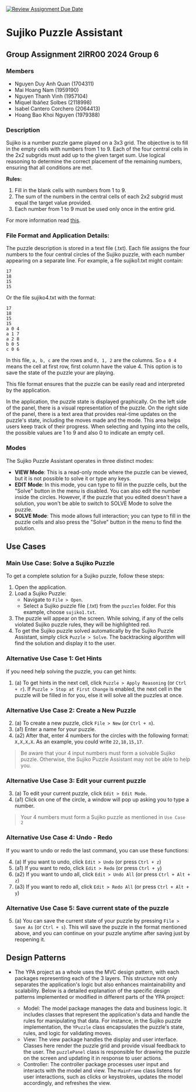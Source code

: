 [![Review Assignment Due Date](https://classroom.github.com/assets/deadline-readme-button-24ddc0f5d75046c5622901739e7c5dd533143b0c8e959d652212380cedb1ea36.svg)](https://classroom.github.com/a/_p0yNlNQ)

# Sujiko Puzzle Assistant

## Group Assignment 2IRR00 2024 Group 6

### Members
- Nguyen Duy Anh Quan (1704311)
- Mai Hoang Nam (1959190)
- Nguyen Thanh Vinh (1957104)
- Miquel Ibáñez Solbes (2118998)
- Isabel Cantero Corchero (2064413)
- Hoang Bao Khoi Nguyen (1979388)

### Description
Sujiko is a number puzzle game played on a 3x3 grid. The objective is to fill 
in the empty cells with numbers from 1 to 9. Each of the four central cells in 
the 2x2 subgrids must add up to the given target sum. 
Use logical reasoning to determine the correct placement of the remaining 
numbers, ensuring that all conditions are met.

**Rules:**
1. Fill in the blank cells with numbers from 1 to 9.
2. The sum of the numbers in the central cells of each 2x2 subgrid must equal the target value provided.
3. Each number from 1 to 9 must be used only once in the entire grid.

For more information read [this](https://en.wikipedia.org/wiki/Sujiko).

### File Format and Application Details:
The puzzle description is stored in a text file (.txt). Each file assigns the 
four numbers to the four central circles of the Sujiko puzzle, with each number 
appearing on a separate line. For example, a file sujiko1.txt might contain:
```
17
18
15
15
```

Or the file sujiko4.txt with the format:
```
17
18
15
15
a 0 4
a 1 7
a 2 8
b 0 5
c 0 6
```
In this file, `a, b, c` are the rows and `0, 1, 2` are the columns. So `a 0 4` means the cell at first row, first column have the value 4. This option is to save the state of the puzzle your are playing.

This file format ensures that the puzzle can be easily read and interpreted 
by the application.

In the application, the puzzle state is displayed graphically. 
On the left side of the panel, there is a visual representation of the puzzle.
On the right side of the panel, there is a text area that provides real-time 
updates on the puzzle's state, including the moves made and the mode.
This area helps users keep track of their progress.
When selecting and typing into the cells, the possible values are 
1 to 9 and also 0 to indicate an empty cell.

### Modes
The Sujiko Puzzle Assistant operates in three distinct modes:
- **VIEW Mode**: This is a read-only mode where the puzzle can be viewed, 
    but it is not possible to solve it or type any keys.
- **EDIT Mode**: In this mode, you can type to fill in the puzzle cells, 
    but the "Solve" button in the menu is disabled. You can also edit the
    number inside the circles. However, if the puzzle that you edited doesn't
    have a solution, you won't be able to switch to SOLVE Mode to solve the puzzle.
- **SOLVE Mode**: This mode allows full interaction; you can type to fill 
    in the puzzle cells and also press the "Solve" button in the menu 
    to find the solution.

## Use Cases

### Main Use Case: Solve a Sujiko Puzzle
To get a complete solution for a Sujiko puzzle, follow these steps:
1. Open the application.
2. Load a Sujiko Puzzle:
    - Navigate to `File > Open`.
    - Select a Sujiko puzzle file (.txt) from the `puzzles` folder. For this example, choose `sujiko1.txt`.
3. The puzzle will appear on the screen. While solving, if any of the cells violated Sujiko puzzle rules, they will be highlighted red.
4. To get the Sujiko puzzle solved automatically by the Sujiko Puzzle Assistant, simply click `Puzzle > Solve`. The backtracking algorithm will find the solution and display it to the user.

### Alternative Use Case 1: Get Hints
If you need help solving the puzzle, you can get hints:

1. (a) To get hints in the next cell, click `Puzzle > Apply Reasoning` (or `Ctrl + r`). If `Puzzle > Stop at First Change` is enabled, the next cell in the puzzle will be filled in for you, else it will solve all the puzzles at once.

### Alternative Use Case 2: Create a New Puzzle
2. (a) To create a new puzzle, click `File > New` (or `Ctrl + n`).
2. (a1) Enter a name for your puzzle.
2. (a2) After that, enter 4 numbers for the circles with the following format: `X,X,X,X`. As an example, you could write `22,18,15,17`.
> Be aware that your 4 input numbers must form a solvable Sujiko puzzle. Otherwise, the Sujiko Puzzle Assistant may not be able to help you.

### Alternative Use Case 3: Edit your current puzzle

3. (a) To edit your current puzzle, click `Edit > Edit Mode`.
3. (a1) Click on one of the circle, a window will pop up asking you to type a number.
> Your 4 numbers must form a Sujiko puzzle as mentioned in `Use Case 2`

### Alternative Use Case 4: Undo - Redo

If you want to undo or redo the last command, you can use these functions:

4. (a) If you want to undo, click `Edit > Undo` (or press `Ctrl + z`)
4. (a1) If you want to redo, click `Edit > Redo` (or press `Ctrl + y`)
4. (a2) If you want to undo all, click `Edit > Undo All` (or press `Ctrl + Alt + z`)
4. (a3) If you want to redo all, click `Edit > Redo All` (or press `Ctrl + Alt + y`)

### Alternative Use Case 5: Save current state of the puzzle

5. (a) You can save the current state of your puzzle by pressing `File > Save As` (or `Ctrl + s`). This will save the puzzle in the format mentioned above, and you can continue on your puzzle anytime after saving just by reopening it.

## Design Patterns
- The YPA project as a whole uses the MVC design pattern, with each packages representing each of the 3 layers. This structure not only separates the application's logic but also enhances maintainability and scalability. Below is a detailed explanation of the specific design patterns implemented or modified in different parts of the YPA project:

    - Model: The model package manages the data and business logic. It includes classes that represent the application's data and handle the rules for manipulating that data. For instance, in the Sujiko puzzle implementation, the `YPuzzle` class encapsulates the puzzle's state, rules, and logic for validating moves.
    - View: The view package handles the display and user interface. Classes here render the puzzle grid and provide visual feedback to the user. The `puzzlePanel` class is responsible for drawing the puzzle on the screen and updating it in response to user actions.
    - Controller: The controller package processes user input and interacts with the model and view. The `MainFrame` class listens for user interactions, such as clicks or keystrokes, updates the model accordingly, and refreshes the view.

